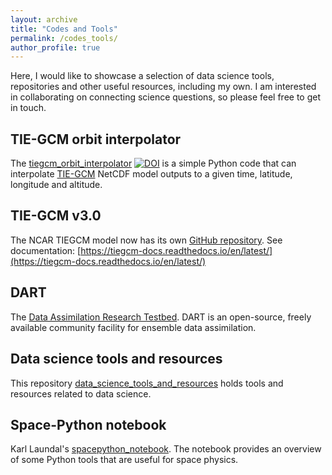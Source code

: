 ```yaml
---
layout: archive
title: "Codes and Tools"
permalink: /codes_tools/
author_profile: true
---
```


Here, I would like to showcase a selection of data science tools, repositories and other useful resources, including my own. I am interested in collaborating on connecting science questions, so please feel free to get in touch.

## TIE-GCM orbit interpolator
The [tiegcm_orbit_interpolator](https://github.com/TimKod/tiegcm_orbit_interpolator) [![DOI](https://zenodo.org/badge/619801858.svg)](https://zenodo.org/badge/latestdoi/619801858) is a simple Python code that can interpolate [TIE-GCM](https://www.hao.ucar.edu/modeling/tgcm/tie.php) NetCDF model outputs to a given time, latitude, longitude and altitude.

## TIE-GCM v3.0
The NCAR TIEGCM model now has its own [GitHub repository](https://github.com/NCAR/tiegcm).
See documentation: [https://tiegcm-docs.readthedocs.io/en/latest/](https://tiegcm-docs.readthedocs.io/en/latest/)

## DART
The [Data Assimilation Research Testbed](https://github.com/TimKod/DART). DART is an open-source, freely available community facility for ensemble data assimilation.

## Data science tools and resources
This repository [data_science_tools_and_resources](https://github.com/TimKod/data_science_tools_and_resources) holds tools and resources related to data science.

## Space-Python notebook
Karl Laundal's [spacepython_notebook](https://github.com/TimKod/spacepython_notebook). The notebook provides an overview of some Python tools that are useful for space physics.
